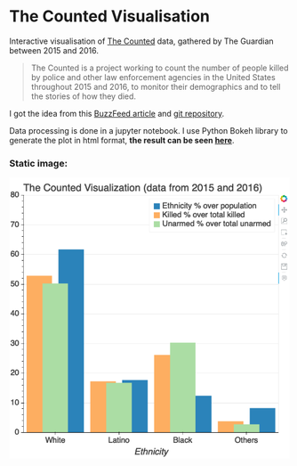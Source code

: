 # The Counted Visualisation
Interactive visualisation of [The Counted](https://www.theguardian.com/us-news/ng-interactive/2015/jun/01/about-the-counted) data, gathered by The Guardian between 2015 and 2016.

> The Counted is a project working to count the number of people killed by police and other law enforcement agencies in the United States throughout 2015 and 2016, to monitor their demographics and to tell the stories of how they died.

I got the idea from this [BuzzFeed article](https://www.buzzfeednews.com/article/peteraldhous/race-and-police-shootings) and [git repository](https://github.com/BuzzFeedNews/2015-12-fatal-police-shootings).

Data processing is done in a jupyter notebook.
I use Python Bokeh library to generate the plot in html format, **the result can be seen [here](https://kikics.github.io/thecounted/)**.

### Static image:
![PNG version](bokeh_thecounted.png)

